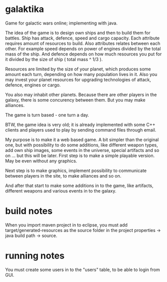 # galaktika
Game for galactic wars online; implementing with java.

The idea of the game is to design own ships and then to build them for battles. Ship has attack, defence, speed and cargo capacity.
Each attribute requires amount of resources to build. Also attributes relates between each other. For example speed depends on power of engines divided by the total mass of the ship. And defence depends on how much resources you put for it divided by the size of ship ( total mass ^ 1/3 ).

Resources are limited by the size of your planet, which produces some amount each turn, depending on how many population lives in it.
Also you may invest your planet resources for upgrading technologies of attack, defence, engines or cargo.

You also may inhabit other planets. Because there are other players in the galaxy, there is some concurency between them. But you may make alliances.

The game is turn based - one turn a day.

BTW, the game idea is very old; it is already implemented with some C++ clients and players used to play by sending command files through email.

My purpose is to make it a web based game. A bit simpler than the original one, but with possibility to do some additions, like different weapon types, add own ship images, some events in the universe, special artifacts and so on ... but this will be later. First step is to make a simple playable version. May be even without any graphics. 

Next step is to make graphics, implement possibility to communicate between players in the site, to make alliances and so on.

And after that start to make some additions in to the game, like artifacts, different weapons and various events in to the galaxy.

# build notes
When you import maven project in to eclipse, you must add target/generated-resources as the source folder in the project properties -> java build path -> source.

# running notes
You must create some users in to the "users" table, to be able to login from GUI.
